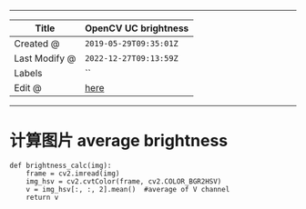 -----

| Title         | OpenCV UC brightness                                  |
| ------------- | ----------------------------------------------------- |
| Created @     | `2019-05-29T09:35:01Z`                                |
| Last Modify @ | `2022-12-27T09:13:59Z`                                |
| Labels        | \`\`                                                  |
| Edit @        | [here](https://github.com/junxnone/aiwiki/issues/350) |

-----

# 计算图片 average brightness

    def brightness_calc(img):
        frame = cv2.imread(img)
        img_hsv = cv2.cvtColor(frame, cv2.COLOR_BGR2HSV)
        v = img_hsv[:, :, 2].mean()  #average of V channel
        return v
